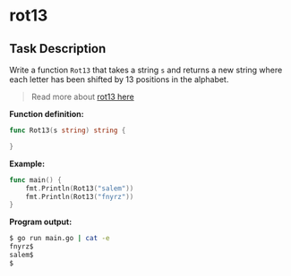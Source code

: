 # rot13

## Task Description

Write a function `Rot13` that takes a string `s` and returns a new string where each letter has been shifted by 13 positions in the alphabet.

> Read more about [rot13 here](https://en.wikipedia.org/wiki/ROT13)

**Function definition:**

```go
func Rot13(s string) string {

}
```

**Example:**

```go
func main() {
    fmt.Println(Rot13("salem"))
    fmt.Println(Rot13("fnyrz"))
}
```

**Program output:**

```sh
$ go run main.go | cat -e
fnyrz$
salem$
$
```
